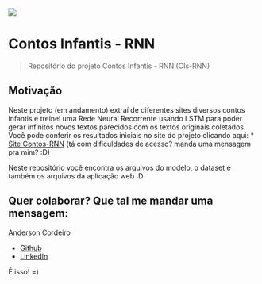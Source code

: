<img src="./images/topo.jpg"/>

# Contos Infantis - RNN

> Repositório do projeto Contos Infantis - RNN (CIs-RNN)


## Motivação

Neste projeto (em andamento) extraí de diferentes sites diversos contos infantis e treinei uma Rede Neural Recorrente usando LSTM para poder gerar infinitos novos textos parecidos com os textos originais coletados. 
Você pode conferir os resultados iniciais no site do projeto clicando aqui: * [Site Contos-RNN](http://contos-rnn-web.herokuapp.com/) (tá com dificuldades de acesso? manda uma mensagem pra mim? :D)


Neste repositório você encontra os arquivos do modelo, o dataset e também os arquivos da aplicação web :D


## Quer colaborar? Que tal me mandar uma mensagem:

Anderson Cordeiro
* [Github](https://github.com/andersoncordeiro)
* [LinkedIn](https://www.linkedin.com/in/andercordeiro/)



É isso! =)
